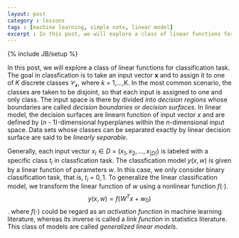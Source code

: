 ```yaml
---
layout: post
category : lessons
tags : [machine learning, simple note, linear model]
excerpt : In this post, we will explore a class of linear functions for classification task. The goal in classfication is to take an input vector $\textbf{x}$ and to assign it to one of $K$ discrete classes $\mathcal{C_k}$, where $k$ = 1,...,K. In the most common scenario, the classes are taken to be disjoint, so that each input is assigned to one and only class. The input space is there by divided into $decision\ regions$ whose boundaries are called $decision\ boundaries$ or $decision$ $surfaces$. In linear model, the decision surfaces are linearn function of input vector $x$ and are defined by (D - 1)-dimensional hyperplanes within the D-dimensional input space. Data sets whose classes can be separated exactly by linear decision surface are said to be $linearly$ $separable$. 
---
```

{% include JB/setup %}

In this post, we will explore a class of linear functions for classification task. The goal in classfication is to take an input vector $\textbf{x}$ and to assign it to one of $K$ discrete classes $\mathcal{C_k}$, where $k$ = 1,...,K. In the most common scenario, the classes are taken to be disjoint, so that each input is assigned to one and only class. The input space is there by divided into $decision\ regions$ whose boundaries are called $decision\ boundaries$ or $decision$ $surfaces$. In linear model, the decision surfaces are linearn function of input vector $x$ and are defined by ($n$ - $1$)-dimensional hyperplanes within the $n$-dimensional input space. Data sets whose classes can be separated exactly by linear decision surface are said to be $linearly$ $separable$.

Generally, each input vector $x_i \in D$ = $(x_1, x_2,...,x_{|D|})$ is labeled with a specific class $t_i$ in classfication task. The classfication model $y(x, w)$ is given by a linear function of parameters $w$. In this case, we only consider binary classification task, that is, $t_i$ = ${0, 1}$. To generalize the linear classification model, we transform the linear function of $w$ using a nonlinear function $f(\cdot)$. $$y(x,w) = f(W^T x + w_0)$$. where $f(\cdot)$ could be regard as an $activation$ $function$ in machine learning literature, whereas its inverse is called a $link$ $function$ in statistics literature. This class of models are called $generalized$ $linear$ $models$.
